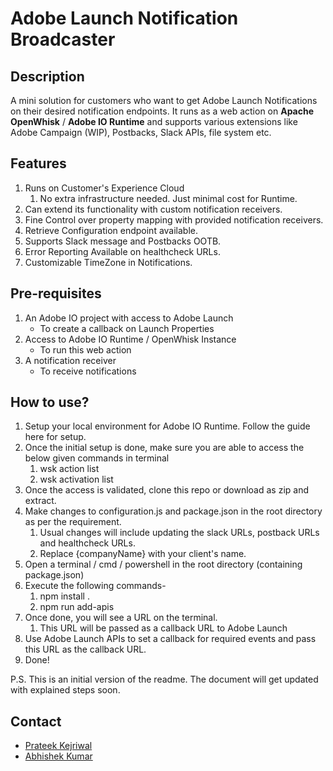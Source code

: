 #   Adobe Launch Notification Broadcaster

##  Description

A mini solution for customers who want to get Adobe Launch Notifications on their desired notification endpoints. It runs as a web action on **Apache OpenWhisk** / **Adobe IO Runtime**  and supports various extensions like Adobe Campaign (WIP), Postbacks, Slack APIs, file system etc.

##  Features
1.  Runs on Customer's Experience Cloud
    1.  No extra infrastructure needed. Just minimal cost for Runtime.
2.  Can extend its functionality with custom notification receivers.
3.  Fine Control over property mapping with provided notification receivers.
4.  Retrieve Configuration endpoint available.
5.  Supports Slack message and Postbacks OOTB.
6.  Error Reporting Available on healthcheck URLs.
7.  Customizable TimeZone in Notifications.
  


##  Pre-requisites
1.  An Adobe IO project with access to Adobe Launch
    *  To create a callback on Launch Properties  
2.  Access to Adobe IO Runtime / OpenWhisk Instance
    *  To run this web action
3. A notification receiver
    *  To receive notifications

##  How to use?
1. Setup your local environment for Adobe IO Runtime. Follow the guide here for setup. 
2. Once the initial setup is done, make sure you are able to access the below given commands in terminal
   1. wsk action list
   2. wsk activation list
3. Once the access is validated, clone this repo or download as zip and extract.
4. Make changes to configuration.js and package.json in the root directory as per the requirement.
   1. Usual changes will include updating the slack URLs, postback URLs and healthcheck URLs.
   2. Replace {companyName} with your client's name.
5. Open a terminal / cmd / powershell in  the root directory (containing package.json)
6. Execute the following commands-
   1. npm install .
   2. npm run add-apis
7. Once done, you will see a URL on the terminal.
   1. This URL will be passed as a callback URL to Adobe Launch
8. Use Adobe Launch APIs to set a callback for required events and pass this URL as the callback URL.
9.  Done! 

P.S. This is an initial version of the readme. The document will get updated with explained steps soon.

##  Contact
  * [Prateek Kejriwal](mailto:kejriwal@adobe.com)
  * [Abhishek Kumar](mailto:abhikum@adobe.com)


